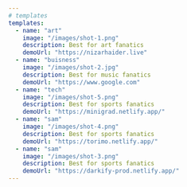 ```yaml
---
# templates
templates: 
  - name: "art"
    image: "/images/shot-1.png"
    description: Best for art fanatics
    demoUrl: "https://nizarhaider.live"
  - name: "buisness"
    image: "/images/shot-2.jpg"
    description: Best for music fanatics
    demoUrl: "https://www.google.com"
  - name: "tech"
    image: "/images/shot-5.png"
    description: Best for sports fanatics
    demoUrl: "https://minigrad.netlify.app/"
  - name: "sam"
    image: "/images/shot-4.png"
    description: Best for sports fanatics
    demoUrl: "https://torimo.netlify.app/"
  - name: "sam"
    image: "/images/shot-3.png"
    description: Best for sports fanatics
    demoUrl: "https://darkify-prod.netlify.app/"
---
```

